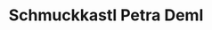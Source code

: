 ---
title: "Schmuckkastl Petra Deml"
url: /aschau-im-chiemgau/schmuckkastl-petra-deml/
shop: Schmuck
---